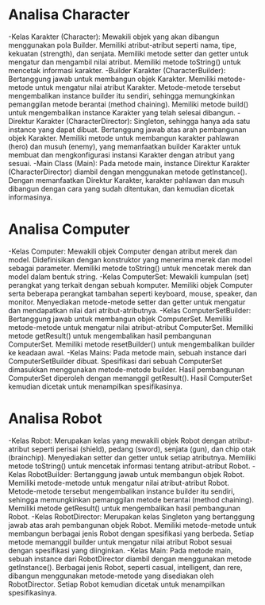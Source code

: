 # Analisa Character

  -Kelas Karakter (Character):
Mewakili objek yang akan dibangun menggunakan pola Builder.
Memiliki atribut-atribut seperti nama, tipe, kekuatan (strength), dan senjata.
Memiliki metode setter dan getter untuk mengatur dan mengambil nilai atribut.
Memiliki metode toString() untuk mencetak informasi karakter.
  -Builder Karakter (CharacterBuilder):
Bertanggung jawab untuk membangun objek Karakter.
Memiliki metode-metode untuk mengatur nilai atribut Karakter.
Metode-metode tersebut mengembalikan instance builder itu sendiri, sehingga memungkinkan pemanggilan metode berantai (method chaining).
Memiliki metode build() untuk mengembalikan instance Karakter yang telah selesai dibangun.
  -Direktur Karakter (CharacterDirector):
Singleton, sehingga hanya ada satu instance yang dapat dibuat.
Bertanggung jawab atas arah pembangunan objek Karakter.
Memiliki metode untuk membangun karakter pahlawan (hero) dan musuh (enemy), yang memanfaatkan builder Karakter untuk membuat dan mengkonfigurasi instansi Karakter dengan atribut yang sesuai.
  -Main Class (Main):
Pada metode main, instance Direktur Karakter (CharacterDirector) diambil dengan menggunakan metode getInstance().
Dengan memanfaatkan Direktur Karakter, karakter pahlawan dan musuh dibangun dengan cara yang sudah ditentukan, dan kemudian dicetak informasinya.

# Analisa Computer

  -Kelas Computer:
Mewakili objek Computer dengan atribut merek dan model.
Didefinisikan dengan konstruktor yang menerima merek dan model sebagai parameter.
Memiliki metode toString() untuk mencetak merek dan model dalam bentuk string.
  -Kelas ComputerSet:
Mewakili kumpulan (set) perangkat yang terkait dengan sebuah komputer.
Memiliki objek Computer serta beberapa perangkat tambahan seperti keyboard, mouse, speaker, dan monitor.
Menyediakan metode-metode setter dan getter untuk mengatur dan mendapatkan nilai dari atribut-atributnya.
  -Kelas ComputerSetBuilder:
Bertanggung jawab untuk membangun objek ComputerSet.
Memiliki metode-metode untuk mengatur nilai atribut-atribut ComputerSet.
Memiliki metode getResult() untuk mengembalikan hasil pembangunan ComputerSet.
Memiliki metode resetBuilder() untuk mengembalikan builder ke keadaan awal.
  -Kelas Mains:
Pada metode main, sebuah instance dari ComputerSetBuilder dibuat.
Spesifikasi dari sebuah ComputerSet dimasukkan menggunakan metode-metode builder.
Hasil pembangunan ComputerSet diperoleh dengan memanggil getResult().
Hasil ComputerSet kemudian dicetak untuk menampilkan spesifikasinya.

# Analisa Robot

  -Kelas Robot:
Merupakan kelas yang mewakili objek Robot dengan atribut-atribut seperti perisai (shield), pedang (sword), senjata (gun), dan chip otak (brainchip).
Menyediakan setter dan getter untuk setiap atributnya.
Memiliki metode toString() untuk mencetak informasi tentang atribut-atribut Robot.
  -Kelas RobotBuilder:
Bertanggung jawab untuk membangun objek Robot.
Memiliki metode-metode untuk mengatur nilai atribut-atribut Robot.
Metode-metode tersebut mengembalikan instance builder itu sendiri, sehingga memungkinkan pemanggilan metode berantai (method chaining).
Memiliki metode getResult() untuk mengembalikan hasil pembangunan Robot.
  -Kelas RobotDirector:
Merupakan kelas Singleton yang bertanggung jawab atas arah pembangunan objek Robot.
Memiliki metode-metode untuk membangun berbagai jenis Robot dengan spesifikasi yang berbeda.
Setiap metode memanggil builder untuk mengatur nilai atribut Robot sesuai dengan spesifikasi yang diinginkan.
  -Kelas Main:
Pada metode main, sebuah instance dari RobotDirector diambil dengan menggunakan metode getInstance().
Berbagai jenis Robot, seperti casual, intelligent, dan rere, dibangun menggunakan metode-metode yang disediakan oleh RobotDirector.
Setiap Robot kemudian dicetak untuk menampilkan spesifikasinya.


